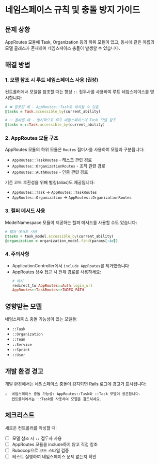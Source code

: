 # 네임스페이스 규칙 및 충돌 방지 가이드

## 문제 상황

AppRoutes 모듈에 Task, Organization 등의 하위 모듈이 있고, 동시에 같은 이름의 모델 클래스가 존재하여 네임스페이스 충돌이 발생할 수 있습니다.

## 해결 방법

### 1. 모델 참조 시 루트 네임스페이스 사용 (권장)

컨트롤러에서 모델을 참조할 때는 항상 `::` 접두사를 사용하여 루트 네임스페이스를 명시합니다:

```ruby
# ❌ 잘못된 예 - AppRoutes::Task로 해석될 수 있음
@tasks = Task.accessible_by(current_ability)

# ✅ 올바른 예 - 명시적으로 루트 네임스페이스의 Task 모델 참조
@tasks = ::Task.accessible_by(current_ability)
```

### 2. AppRoutes 모듈 구조

AppRoutes 모듈의 하위 모듈은 `Routes` 접미사를 사용하여 모델과 구분됩니다:

- `AppRoutes::TaskRoutes` - 태스크 관련 경로
- `AppRoutes::OrganizationRoutes` - 조직 관련 경로
- `AppRoutes::AuthRoutes` - 인증 관련 경로

기존 코드 호환성을 위해 별칭(alias)도 제공됩니다:
- `AppRoutes::Task` → `AppRoutes::TaskRoutes`
- `AppRoutes::Organization` → `AppRoutes::OrganizationRoutes`

### 3. 헬퍼 메서드 사용

ModelNamespace 모듈이 제공하는 헬퍼 메서드를 사용할 수도 있습니다:

```ruby
# 헬퍼 메서드 사용
@tasks = task_model.accessible_by(current_ability)
@organization = organization_model.find(params[:id])
```

### 4. 주의사항

- ApplicationController에서 `include AppRoutes`를 제거했습니다
- AppRoutes 상수 접근 시 전체 경로를 사용하세요:
  ```ruby
  # 예시
  redirect_to AppRoutes::Auth.login_url
  AppRoutes::TaskRoutes::INDEX_PATH
  ```

## 영향받는 모델

네임스페이스 충돌 가능성이 있는 모델들:
- `::Task`
- `::Organization`
- `::Team`
- `::Service`
- `::Sprint`
- `::User`

## 개발 환경 경고

개발 환경에서는 네임스페이스 충돌이 감지되면 Rails 로그에 경고가 표시됩니다:
```
⚠️  네임스페이스 충돌 가능성: AppRoutes::Task와 ::Task 모델이 공존합니다.
   컨트롤러에서는 ::Task를 사용하여 모델을 참조하세요.
```

## 체크리스트

새로운 컨트롤러를 작성할 때:
- [ ] 모델 참조 시 `::` 접두사 사용
- [ ] AppRoutes 모듈을 include하지 않고 직접 참조
- [ ] Rubocop으로 코드 스타일 검증
- [ ] 테스트 실행하여 네임스페이스 문제 없는지 확인